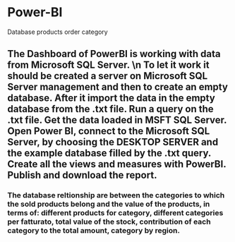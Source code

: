 # Power-BI
Database products order category


## The Dashboard of PowerBI is working with data from Microsoft SQL Server. \n To let it work it should be created a server on Microsoft SQL Server management and then to create an empty database. After it import the data in the empty database from the .txt file. Run a query on the .txt file. Get the data loaded in MSFT SQL Server. Open Power BI, connect to the Microsoft SQL Server, by choosing the DESKTOP SERVER and the example database filled by the .txt query. Create all the views and measures with PowerBI. Publish and download the report. 
### The database reltionship are between the categories to which the sold products belong and the value of the products, in terms of: different products for category, different categories per fatturato, total value of the stock, contribution of each category to the total amount, category by region. 
